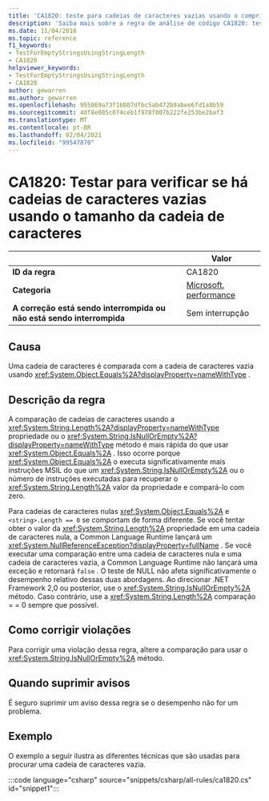 ```yaml
---
title: 'CA1820: teste para cadeias de caracteres vazias usando o comprimento da cadeia (análise de código)'
description: 'Saiba mais sobre a regra de análise de código CA1820: teste para cadeias de caracteres vazias usando comprimento da cadeia'
ms.date: 11/04/2016
ms.topic: reference
f1_keywords:
- TestForEmptyStringsUsingStringLength
- CA1820
helpviewer_keywords:
- TestForEmptyStringsUsingStringLength
- CA1820
author: gewarren
ms.author: gewarren
ms.openlocfilehash: 955869a73f1b807dfbc5ab472b9abee6fd1a8b59
ms.sourcegitcommit: 4df8e005c074ceb1f978f007b222fe253be2baf3
ms.translationtype: MT
ms.contentlocale: pt-BR
ms.lasthandoff: 02/04/2021
ms.locfileid: "99547870"
---
```

# <a name="ca1820-test-for-empty-strings-using-string-length"></a>CA1820: Testar para verificar se há cadeias de caracteres vazias usando o tamanho da cadeia de caracteres

| | Valor |
|-|-|
| **ID da regra** |CA1820|
| **Categoria** |[Microsoft. performance](performance-warnings.md)|
| **A correção está sendo interrompida ou não está sendo interrompida** |Sem interrupção|

## <a name="cause"></a>Causa

Uma cadeia de caracteres é comparada com a cadeia de caracteres vazia usando <xref:System.Object.Equals%2A?displayProperty=nameWithType> .

## <a name="rule-description"></a>Descrição da regra

A comparação de cadeias de caracteres usando a <xref:System.String.Length%2A?displayProperty=nameWithType> propriedade ou o <xref:System.String.IsNullOrEmpty%2A?displayProperty=nameWithType> método é mais rápida do que usar <xref:System.Object.Equals%2A> . Isso ocorre porque <xref:System.Object.Equals%2A> o executa significativamente mais instruções MSIL do que um <xref:System.String.IsNullOrEmpty%2A> ou o número de instruções executadas para recuperar o <xref:System.String.Length%2A> valor da propriedade e compará-lo com zero.

Para cadeias de caracteres nulas <xref:System.Object.Equals%2A> e `<string>.Length == 0` se comportam de forma diferente. Se você tentar obter o valor da <xref:System.String.Length%2A> propriedade em uma cadeia de caracteres nula, a Common Language Runtime lançará um <xref:System.NullReferenceException?displayProperty=fullName> . Se você executar uma comparação entre uma cadeia de caracteres nula e uma cadeia de caracteres vazia, a Common Language Runtime não lançará uma exceção e retornará `false` . O teste de NULL não afeta significativamente o desempenho relativo dessas duas abordagens. Ao direcionar .NET Framework 2,0 ou posterior, use o <xref:System.String.IsNullOrEmpty%2A> método. Caso contrário, use a <xref:System.String.Length%2A> comparação = = 0 sempre que possível.

## <a name="how-to-fix-violations"></a>Como corrigir violações

Para corrigir uma violação dessa regra, altere a comparação para usar o <xref:System.String.IsNullOrEmpty%2A> método.

## <a name="when-to-suppress-warnings"></a>Quando suprimir avisos

É seguro suprimir um aviso dessa regra se o desempenho não for um problema.

## <a name="example"></a>Exemplo

O exemplo a seguir ilustra as diferentes técnicas que são usadas para procurar uma cadeia de caracteres vazia.

:::code language="csharp" source="snippets/csharp/all-rules/ca1820.cs" id="snippet1":::
